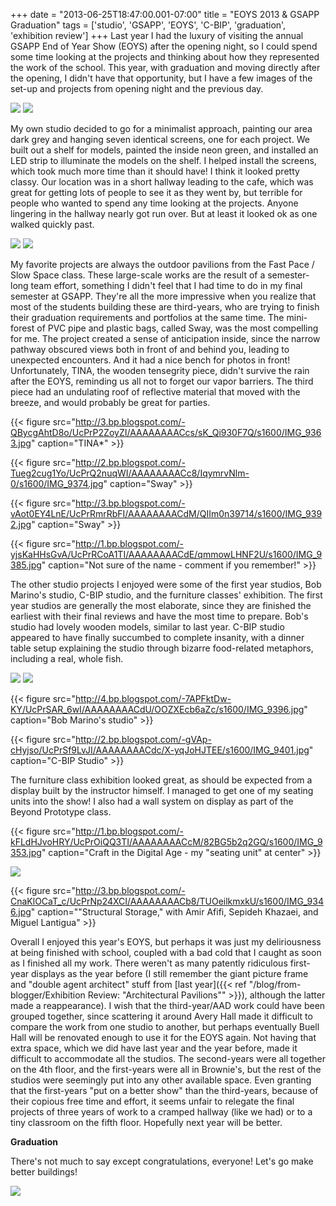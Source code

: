 +++
date = "2013-06-25T18:47:00.001-07:00"
title = "EOYS 2013 & GSAPP Graduation"
tags = ['studio', 'GSAPP', 'EOYS', 'C-BIP', 'graduation', 'exhibition review']
+++
Last year I had the luxury of visiting the annual GSAPP End of Year Show (EOYS) after the opening night, so I could spend some time looking at the projects and thinking about how they represented the work of the school.  This year, with graduation and moving directly after the opening, I didn't have that opportunity, but I have a few images of the set-up and projects from opening night and the previous day.

<img src="http://4.bp.blogspot.com/-D3buQRI7Wsg/UaUE7KdCEqI/AAAAAAAACKg/dvd1UySxy04/s1600/IMG_20130516_165245.jpg"/>

<img src="http://3.bp.blogspot.com/-Ryi97QiqOn0/UaUE7AdlIOI/AAAAAAAACLo/vXV5bV0WtlU/s1600/IMG_20130516_165324.jpg"/>

My own studio decided to go for a minimalist approach, painting our area dark grey and hanging seven identical screens, one for each project.  We built out a shelf for models, painted the inside neon green, and installed an LED strip to illuminate the models on the shelf.  I helped install the screens, which took much more time than it should have!  I think it looked pretty classy.  Our location was in a short hallway leading to the cafe, which was great for getting lots of people to see it as they went by, but terrible for people who wanted to spend any time looking at the projects.  Anyone lingering in the hallway nearly got run over.  But at least it looked ok as one walked quickly past.

<img src="http://4.bp.blogspot.com/-GZaknKPWzFI/UcPrMh5XKMI/AAAAAAAACbo/ceKY3AD6eEY/s1600/IMG_9332.jpg"/>

<img src="http://4.bp.blogspot.com/-uoxfYuadUXM/UcPrNHLOkcI/AAAAAAAACbs/zmvtV77WZuQ/s1600/IMG_9336.jpg"/>

My favorite projects are always the outdoor pavilions from the Fast Pace / Slow Space class.  These large-scale works are the result of a semester-long team effort, something I didn't feel that I had time to do in my final semester at GSAPP.  They're all the more impressive when you realize that most of the students building these are third-years, who are trying to finish their graduation requirements and portfolios at the same time.  The mini-forest of PVC pipe and plastic bags, called Sway, was the most compelling for me.  The project created a sense of anticipation inside, since the narrow pathway obscured views both in front of and behind you, leading to unexpected encounters.  And it had a nice bench for photos in front!  Unfortunately, TINA, the wooden tensegrity piece, didn't survive the rain after the EOYS, reminding us all not to forget our vapor barriers.   The third piece had an undulating roof of reflective material that moved with the breeze, and would probably be great for parties.

{{< figure src="http://3.bp.blogspot.com/-QBycgAhtD8o/UcPrP2ZoyZI/AAAAAAAACcs/sK_Qi930F7Q/s1600/IMG_9363.jpg" caption="TINA&ast;" >}}

{{< figure src="http://2.bp.blogspot.com/-Tueg2cug1Yo/UcPrQ2nuqWI/AAAAAAAACc8/IqymrvNlm-0/s1600/IMG_9374.jpg" caption="Sway" >}}

{{< figure src="http://3.bp.blogspot.com/-vAot0EY4LnE/UcPrRmrRbFI/AAAAAAAACdM/QIIm0n39714/s1600/IMG_9392.jpg" caption="Sway" >}}

{{< figure src="http://1.bp.blogspot.com/-yjsKaHHsGvA/UcPrRCoA1TI/AAAAAAAACdE/qmmowLHNF2U/s1600/IMG_9385.jpg" caption="Not sure of the name - comment if you remember!" >}}

The other studio projects I enjoyed were some of the first year studios, Bob Marino's studio, C-BIP studio, and the furniture classes' exhibition.  The first year studios are generally the most elaborate, since they are finished the earliest with their final reviews and have the most time to prepare.  Bob's studio had lovely wooden models, similar to last year.  C-BIP studio appeared to have finally succumbed to complete insanity, with a dinner table setup explaining the studio through bizarre food-related metaphors, including a real, whole fish.

<img src="http://4.bp.blogspot.com/-xQIj7IaM1i0/UcPrPUUJdRI/AAAAAAAACcc/3QvZIBxe2do/s1600/IMG_9356.jpg"/>

<img src="http://1.bp.blogspot.com/-uPWpPOM76Dc/UcPrPlUjIcI/AAAAAAAACck/nL6vKW7IZzo/s1600/IMG_9357.jpg"/>

{{< figure src="http://4.bp.blogspot.com/-7APFktDw-KY/UcPrSAR_6wI/AAAAAAAACdU/OOZXEcb6aZc/s1600/IMG_9396.jpg" caption="Bob Marino's studio" >}}

{{< figure src="http://2.bp.blogspot.com/-gVAp-cHyjso/UcPrSf9LvJI/AAAAAAAACdc/X-yqJoHJTEE/s1600/IMG_9401.jpg" caption="C-BIP Studio" >}}

The furniture class exhibition looked great, as should be expected from a display built by the instructor himself.  I managed to get one of my seating units into the show!  I also had a wall system on display as part of the Beyond Prototype class.

{{< figure src="http://1.bp.blogspot.com/-kFLdHJvoHRY/UcPrOiQQ3TI/AAAAAAAACcM/82BG5b2q2GQ/s1600/IMG_9353.jpg" caption="Craft in the Digital Age - my \"seating unit\" at center" >}}

<img src="http://1.bp.blogspot.com/-7QZ3ubl9lfA/UcPrOMKm7BI/AAAAAAAACcE/13vusSrEz-Q/s1600/IMG_9348.jpg"/>

{{< figure src="http://3.bp.blogspot.com/-CnaKlOCaT_c/UcPrNp24XCI/AAAAAAAACb8/TUOeilkmxkU/s1600/IMG_9346.jpg" caption="\"Structural Storage,\" with Amir Afifi, Sepideh Khazaei, and Miguel Lantigua" >}}

Overall I enjoyed this year's EOYS, but perhaps it was just my deliriousness at being finished with school, coupled with a bad cold that I caught as soon as I finished all my work.  There weren't as many patently ridiculous first-year displays as the year before (I still remember the giant picture frame and "double agent architect" stuff from [last year]({{< ref "/blog/from-blogger/Exhibition Review: \"Architectural Pavilions\"" >}}), although the latter made a reappearance).  I wish that the third-year/AAD work could have been grouped together, since scattering it around Avery Hall made it difficult to compare the work from one studio to another, but perhaps eventually Buell Hall will be renovated enough to use it for the EOYS again.  Not having that extra space, which we did have last year and the year before, made it difficult to accommodate all the studios.  The second-years were all together on the 4th floor, and the first-years were all in Brownie's, but the rest of the studios were seemingly put into any other available space.  Even granting that the first-years "put on a better show" than the third-years, because of their copious free time and effort, it seems unfair to relegate the final projects of three years of work to a cramped hallway (like we had) or to a tiny classroom on the fifth floor.  Hopefully next year will be better.

**Graduation**

There's not much to say except congratulations, everyone!  Let's go make better buildings!

<img src="http://2.bp.blogspot.com/-nrPVsN-aGHQ/UcPrL8ZxY4I/AAAAAAAACbc/ZRWVVBG_M6A/s1600/IMG_9407.jpg"/>
